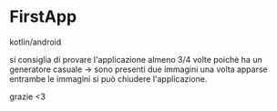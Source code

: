 # FirstApp
kotlin/android
 
 
 si consiglia di provare l'applicazione almeno 3/4 volte poichè ha un generatore casuale  -> sono presenti due immagini
una volta apparse entrambe le immagini si può chiudere l'applicazione.

grazie <3
